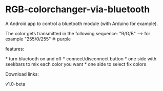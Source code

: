 # RGB-colorchanger-via-bluetooth
A Android app to control a bluetooth module (with Arduino for example).

The color gets transmitted in the following sequence: "R/G/B" --> for example "255/0/255" ≙ purple

<p>features:</p>
* turn bluetooth on and off
* connect/disconnect button
* one side with seekbars to mix each color you want
* one side to select fix colors

<p>Download links:</p>

v1.0-beta
 
